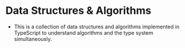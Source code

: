 # Data Structures & Algorithms

- This is a collection of data structures and algorithms implemented in TypeScript to understand algorithms and the type system simultaneously.
